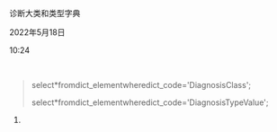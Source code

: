诊断大类和类型字典

2022年5月18日

10:24

 

> select\*fromdict_elementwheredict_code=\'DiagnosisClass\';
>
> select\*fromdict_elementwheredict_code=\'DiagnosisTypeValue\';

1.   
